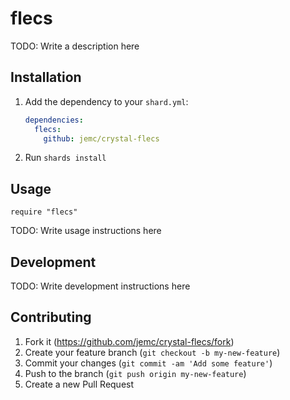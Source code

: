 # flecs

TODO: Write a description here

## Installation

1. Add the dependency to your `shard.yml`:

   ```yaml
   dependencies:
     flecs:
       github: jemc/crystal-flecs
   ```

2. Run `shards install`

## Usage

```crystal
require "flecs"
```

TODO: Write usage instructions here

## Development

TODO: Write development instructions here

## Contributing

1. Fork it (<https://github.com/jemc/crystal-flecs/fork>)
2. Create your feature branch (`git checkout -b my-new-feature`)
3. Commit your changes (`git commit -am 'Add some feature'`)
4. Push to the branch (`git push origin my-new-feature`)
5. Create a new Pull Request
